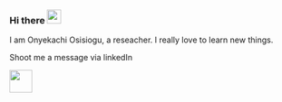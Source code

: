 ### Hi there <img src="https://media.giphy.com/media/hvRJCLFzcasrR4ia7z/giphy.gif" width="25px" alt="">
I am Onyekachi Osisiogu, a reseacher. I really love to learn new things.

Shoot me a message via linkedIn
<p>
  <a href="https://www.linkedin.com/in/onyekachi-osisiogu/"><img height="40" src="https://user-images.githubusercontent.com/50482876/129754677-f7602703-5d37-41cb-83a1-fd0ca94a01a7.jpeg" alt=""/></a>
  </p>

<!--
**kachiann/kachiann** is a ✨ _special_ ✨ repository because its `README.md` (this file) appears on your GitHub profile.

Here are some ideas to get you started:

- 🔭 I’m currently working on ...
- 🌱 I’m currently learning ...
- 👯 I’m looking to collaborate on ...
- 🤔 I’m looking for help with ...
- 💬 Ask me about ...
- 📫 How to reach me: ...
- 😄 Pronouns: ...
- ⚡ Fun fact: ...
-->

